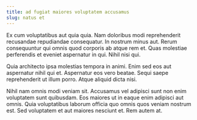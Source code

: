 ```yaml
---
title: ad fugiat maiores voluptatem accusamus
slug: natus et
---
```


Ex cum voluptatibus aut quia quia. Nam doloribus modi reprehenderit recusandae repudiandae consequatur. In nostrum minus aut. Rerum consequuntur qui omnis quod corporis ab atque rem et. Quas molestiae perferendis et eveniet aspernatur in qui. Nihil nisi qui.

Quia architecto ipsa molestias tempora in animi. Enim sed eos aut aspernatur nihil qui et. Aspernatur eos vero beatae. Sequi saepe reprehenderit ut illum porro. Atque aliquid dicta nisi.

Nihil nam omnis modi veniam sit. Accusamus vel adipisci sunt non enim voluptatem sunt quibusdam. Eos maiores ut in eaque enim adipisci aut omnis. Quia voluptatibus laborum officia quo omnis quos veniam nostrum est. Sed voluptatem et aut maiores nesciunt et. Rem autem at.
